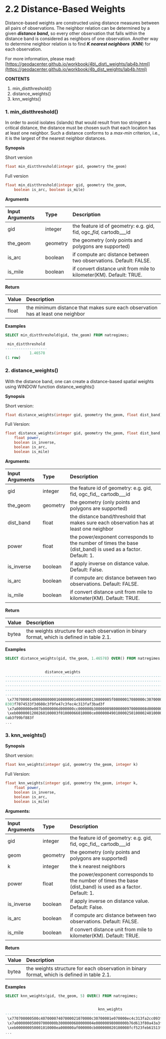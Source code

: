# 2.2 Distance-Based Weights

Distance-based weights are constructed using distance measures between all pairs of observations. The neighbor relation can be determined by a given _**distance band**_**,** so every other observation that falls within the distance band is considered as neighbors of one observation. Another way to determine neighbor relation is to find _**K nearest neighbors**_ \(_**KNN**_\) for each observation. 

For more information, please read: [https://geodacenter.github.io/workbook/4b\_dist\_weights/lab4b.html](https://geodacenter.github.io/workbook/4b_dist_weights/lab4b.html)

**CONTENTS**

1. min\_distthreshold\(\)
2. distance\_weights\(\)
3. knn\_weights\(\)

### 1. min\_distthreshold\(\)

In order to avoid isolates \(islands\) that would result from too stringent a critical distance, the distance must be chosen such that each location has at least one neighbor. Such a distance conforms to a _max-min_ criterion, i.e., it is the largest of the nearest neighbor distances.

**Synopsis**

Short version

```sql
float min_distthreshold(integer gid, geometry the_geom)
```

Full version

```sql
float min_distthreshold(integer gid, geometry the_geom,
    boolean is_arc, boolean is_mile)
```

**Arguments**

| Input Arguments | Type | Description |
| :--- | :--- | :--- |
|  gid | integer | the feature id of geometry: e.g. gid, fid, ogc\__fid,_ cartodb_\__id |
|  the\_geom | geometry | the geometry \(only points and polygons are supported\) |
| is\_arc | boolean | if compute arc distance between two observations. Default: FALSE. |
| is\_mile | boolean | if convert distance unit from mile to kilometer\(KM\). Default: TRUE. |

**Return**

| **Value** | Description |
| :--- | :--- |
| float | the minimum distance that makes sure each observation has at least one neighbor |

**Examples**

```sql
SELECT min_distthreshold(gid, the_geom) FROM natregimes;

 min_distthreshold 
-------------------
           1.46578
(1 row)
```



### 2. distance\_weights\(\)

With the distance band, one can create a distance-based spatial weights using WINDOW function distance\_weights\(\)

**Synopsis**

Short version:

```sql
float distance_weights(integer gid, geometry the_geom, float dist_band)
```

Full Version:

```sql
float distance_weights(integer gid, geometry the_geom, float dist_band,
    float power, 
    boolean is_inverse, 
    boolean is_arc,
    boolean is_mile)
```

**Arguments:**

| Input Arguments | Type | Description |
| :--- | :--- | :--- |
|  gid | integer | the feature id of geometry: e.g. gid, fid, ogc_fid,_ cartodb_\__id |
|  the\_geom | geometry | the geometry \(only points and polygons are supported\) |
|  dist\_band | float | the distance band/threshold that makes sure each observation has at least one neighbor |
| power | float | the power/exponent corresponds to the number of times the base \(dist\_band\) is used as a factor. Default: 1. |
| is\_inverse | boolean | if apply inverse on distance value. Default: False. |
| is\_arc | boolean | if compute arc distance between two observations. Default: FALSE. |
| is\_mile | boolean | if convert distance unit from mile to kilometer\(KM\). Default: TRUE. |

**Return**

| **Value** | Description |
| :--- | :--- |
| bytea | the weights structure for each observation in binary format, which is defined in table 2.1. |

**Examples**

```sql
SELECT distance_weights(gid, the_geom, 1.46578) OVER() FROM natregimes;

                         
                  distance_weights                                                                                                                                                                              
--------------------------------------------------------------------------------------------------------------------------------------------------------------------------------------------------------------------------------------------------------------------------------------------------
--------------------------------------------------------------------------------------------------------------------------------------------------------------------------------------------------------------------------------------------------------------------------------------------------
--------------------------------------------------------------------------------------------------------------------------------------------------------------------------------------------------------------------------------------------------------------------------------------------------
--------------------------------------------------------------------------------------------------------------------------------------------------------------------------------------------------------------------------------------------------------------------------------------------------
------------------------------------------------------------------------------------------------------------------------------------------------------------------------------------------------------------------------
 \x770700001400600800001608000014080000130800005f08000017080000c3070000c5070000c70700007107000074070000750700001e0700002a0700002107000020070000b9060000be060000c407000062060000e8e6a83f95d1b13f7049833f76be5f3f622eae3f10b88f3ff95bdf3e1218953f2716533fb6f0893fa2cc093ff686333f3787dd3e9c8b943f74c
8303f7074533f3d608c3f9fe47c3fec4c313faf3bad3f
 \x7a0000000e007b0000006d000000cc000000b300000098000000970000008d000000b20000005c0000004e00000025000000670000006800000039000000b9d4af3f5f5dad3f0ba3aa3f80a43a3ffeb2d93eb76d613fa2ed8d3fa3828e3fdba3753f36f80c3f4354b63f5839993fe7b6403fbeb4983f
 \xeb0000001200260100003f01000066010000ce000000490100002501000024010000010100000401000002010000ea000000c9000000cb00000096000000b0000000af0000009500000094000000678c663fa55ab03ff45eac3f5639613fe17ea53f227f6a3f6d34943f8fcf523fa3487e3f49c6b73eeb61513f3336683ff2cdb03ece2b9e3fb1c47c3f3a57393f771
6ab3f99bf883f
...
```



### 3. knn\_weights\(\)

**Synopsis**

Short version:

```sql
float knn_weights(integer gid, geometry the_geom, integer k)
```

Full Version:

```sql
float knn_weights(integer gid, geometry the_geom, integer k,
    float power, 
    boolean is_inverse, 
    boolean is_arc,
    boolean is_mile)
```

**Arguments:**

| Input Arguments | Type | Description |
| :--- | :--- | :--- |
|  gid | integer | the feature id of geometry: e.g. gid, fid, ogc_fid,_ cartodb_\__id |
|  geom | geometry | the geometry \(only points and polygons are supported\) |
|  k | integer | the k nearest neighbors |
| power | float | the power/exponent corresponds to the number of times the base \(dist\_band\) is used as a factor. Default: 1. |
| is\_inverse | boolean | if apply inverse on distance value. Default: False. |
| is\_arc | boolean | if compute arc distance between two observations. Default: FALSE. |
| is\_mile | boolean | if convert distance unit from mile to kilometer\(KM\). Default: TRUE. |

**Return**

| **Value** | Description |
| :--- | :--- |
| bytea | the weights structure for each observation in binary format, which is defined in table 2.1. |

**Examples**

```sql
SELECT knn_weights(gid, the_geom, 5) OVER() FROM natregimes;

                         
                                          knn_weights                                           
------------------------------------------------------------------------------------------------
 \x770700000500c40700007407000021070000c30700001e070000ec4c313fa2cc093f74c8303ff95bdf3e3787dd3e
 \x7a000000050097000000b3000000680000004e00000098000000b76d613f80a43a3fe7b6403f36f80c3ffeb2d93e
 \xeb000000050001010000ea000000af000000cb000000020100008fcf523feb61513f3a57393ff2cdb03e49c6b73e
...
```



